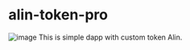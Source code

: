 # alin-token-pro
![image](https://user-images.githubusercontent.com/95235232/165937948-f531fcad-ec77-4e87-b5a7-8f5d89fdd4fb.png)
This is simple dapp with custom token Alin.
